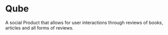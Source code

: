 # Qube
A social Product that allows for user interactions through reviews of books, articles and all forms of reviews.
